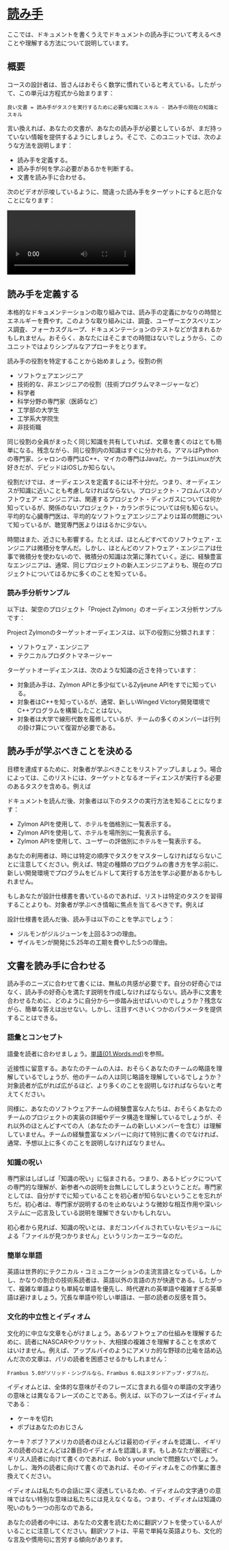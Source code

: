 # <a href="https://developers.google.com/tech-writing/one/audience">読み手</a>
ここでは、ドキュメントを書くうえでドキュメントの読み手について考えるべきことや理解する方法について説明しています。

## 概要
コースの設計者は、皆さんはおそらく数学に慣れていると考えている。したがって、この単元は方程式から始まります：

```
良い文書 = 読み手がタスクを実行するために必要な知識とスキル - 読み手の現在の知識とスキル
```

言い換えれば、あなたの文書が、あなたの読み手が必要としているが、まだ持っていない情報を提供するようにしましょう。そこで、このユニットでは、次のような方法を説明します：

- 読み手を定義する。
- 読み手が何を学ぶ必要があるかを判断する。
- 文書を読み手に合わせる。

次のビデオが示唆しているように、間違った読み手をターゲットにすると厄介なことになります：

<video src="https://youtu.be/eFtXIrmsMwI" controls="true"></video>

## 読み手を定義する
本格的なドキュメンテーションの取り組みでは、読み手の定義にかなりの時間とエネルギーを費やす。このような取り組みには、調査、ユーザーエクスペリエンス調査、フォーカスグループ、ドキュメンテーションのテストなどが含まれるかもしれません。おそらく、あなたにはそこまでの時間はないでしょうから、このユニットではよりシンプルなアプローチをとります。

読み手の役割を特定することから始めましょう。役割の例

- ソフトウェアエンジニア
- 技術的な、非エンジニアの役割（技術プログラムマネージャーなど）
- 科学者
- 科学分野の専門家（医師など）
- 工学部の大学生
- 工学系大学院生
- 非技術職

同じ役割の全員がまったく同じ知識を共有していれば、文章を書くのはとても簡単になる。残念ながら、同じ役割内の知識はすぐに分かれる。アマルはPythonの専門家、シャロンの専門はC++、マイカの専門はJavaだ。カーラはLinuxが大好きだが、デビッドはiOSしか知らない。

役割だけでは、オーディエンスを定義するには不十分だ。つまり、オーディエンスが知識に近いことも考慮しなければならない。プロジェクト・フロムバスのソフトウェア・エンジニアは、関連するプロジェクト・ディンガスについては何か知っているが、関係のないプロジェクト・カランボラについては何も知らない。平均的な心臓専門医は、平均的なソフトウェアエンジニアよりは耳の問題について知っているが、聴覚専門医よりははるかに少ない。

時間はまた、近さにも影響する。たとえば、ほとんどすべてのソフトウェア・エンジニアは微積分を学んだ。しかし、ほとんどのソフトウェア・エンジニアは仕事で微積分を使わないので、微積分の知識は次第に薄れていく。逆に、経験豊富なエンジニアは、通常、同じプロジェクトの新人エンジニアよりも、現在のプロジェクトについてはるかに多くのことを知っている。

### 読み手分析サンプル
以下は、架空のプロジェクト「Project Zylmon」のオーディエンス分析サンプルです：

Project Zylmonのターゲットオーディエンスは、以下の役割に分類されます：

- ソフトウェア・エンジニア
- テクニカルプロダクトマネージャー

ターゲットオーディエンスは、次のような知識の近さを持っています：

- 対象読み手は、Zylmon APIと多少似ているZyljeune APIをすでに知っている。
- 対象者はC++を知っているが、通常、新しいWinged Victory開発環境でC++プログラムを構築したことはない。
- 対象者は大学で線形代数を履修しているが、チームの多くのメンバーは行列の掛け算について復習が必要である。

## 読み手が学ぶべきことを決める
目標を達成するために、対象者が学ぶべきことをリストアップしましょう。場合によっては、このリストには、ターゲットとなるオーディエンスが実行する必要のあるタスクを含める。例えば

ドキュメントを読んだ後、対象者は以下のタスクの実行方法を知ることになります：

- Zylmon APIを使用して、ホテルを価格別に一覧表示する。
- Zylmon APIを使用して、ホテルを場所別に一覧表示する。
- Zylmon APIを使用して、ユーザーの評価別にホテルを一覧表示する。

あなたの利用者は、時には特定の順序でタスクをマスターしなければならないことに注意してください。例えば、特定の種類のプログラムの書き方を学ぶ前に、新しい開発環境でプログラムをビルドして実行する方法を学ぶ必要があるかもしれません。

もしあなたが設計仕様書を書いているのであれば、リストは特定のタスクを習得することよりも、対象者が学ぶべき情報に焦点を当てるべきです。例えば

設計仕様書を読んだ後、読み手は以下のことを学ぶでしょう：

- ジルモンがジルジューンを上回る3つの理由。
- ザイルモンが開発に5.25年の工期を費やした5つの理由。

## 文書を読み手に合わせる
読み手のニーズに合わせて書くには、無私の共感が必要です。自分の好奇心ではなく、読み手の好奇心を満たす説明を作成しなければならない。読み手に文書を合わせるために、どのように自分から一歩踏み出せばいいのでしょうか？残念ながら、簡単な答えは出せない。しかし、注目すべきいくつかのパラメータを提供することはできる。

### 語彙とコンセプト
語彙を読者に合わせましょう。[単語(01.Words.md)](01.Words.md)を参照。

近接性に留意する。あなたのチームの人は、おそらくあなたのチームの略語を理解しているでしょうが、他のチームの人は同じ略語を理解しているでしょうか？対象読者が広がれば広がるほど、より多くのことを説明しなければならないと考えてください。

同様に、あなたのソフトウェアチームの経験豊富な人たちは、おそらくあなたのチームのプロジェクトの実装の詳細やデータ構造を理解しているでしょうが、それ以外のほとんどすべての人（あなたのチームの新しいメンバーを含む）は理解していません。チームの経験豊富なメンバーに向けて特別に書くのでなければ、通常、予想以上に多くのことを説明しなければなりません。

### 知識の呪い
専門家はしばしば「知識の呪い」に悩まされる。つまり、あるトピックについての専門的な理解が、新参者への説明を台無しにしてしまうということだ。専門家としては、自分がすでに知っていることを初心者が知らないということを忘れがちだ。初心者は、専門家が説明するのを止めないような微妙な相互作用や深いシステムに一応言及している説明を理解できないかもしれない。

初心者から見れば、知識の呪いとは、まだコンパイルされていないモジュールによる「ファイルが見つかりません」というリンカーエラーなのだ。

### 簡単な単語
英語は世界的にテクニカル・コミュニケーションの主流言語となっている。しかし、かなりの割合の技術系読者は、英語以外の言語の方が快適である。したがって、複雑な単語よりも単純な単語を優先し、時代遅れの英単語や複雑すぎる英単語は避けましょう。冗長な単語や珍しい単語は、一部の読者の反感を買う。

### 文化的中立性とイディオム
文化的に中立な文章を心がけましょう。あるソフトウェアの仕組みを理解するために、読者にNASCARやクリケット、大相撲の複雑さを理解することを求めてはいけません。例えば、アップルパイのようにアメリカ的な野球の比喩を詰め込んだ次の文章は、パリの読者を困惑させるかもしれません：

```
Frambus 5.0がソリッド・シングルなら、Frambus 6.0はスタンドアップ・ダブルだ。
```

イディオムとは、全体的な意味がそのフレーズに含まれる個々の単語の文字通りの意味とは異なるフレーズのことである。例えば、以下のフレーズはイディオムである：

- ケーキを切れ
- ボブはあなたのおじさん

ケーキ？ボブ？アメリカの読者のほとんどは最初のイディオムを認識し、イギリスの読者のほとんどは2番目のイディオムを認識します。もしあなたが厳密にイギリス人読者に向けて書くのであれば、Bob's your uncleで問題ないでしょう。しかし、海外の読者に向けて書くのであれば、そのイディオムをこの作業に置き換えてください。

イディオムは私たちの会話に深く浸透しているため、イディオムの文字通りの意味ではない特別な意味は私たちには見えなくなる。つまり、イディオムは知識の呪いのもう一つの形なのである。

あなたの読者の中には、あなたの文書を読むために翻訳ソフトを使っている人がいることに注意してください。翻訳ソフトは、平易で単純な英語よりも、文化的な言及や慣用句に苦労する傾向があります。

